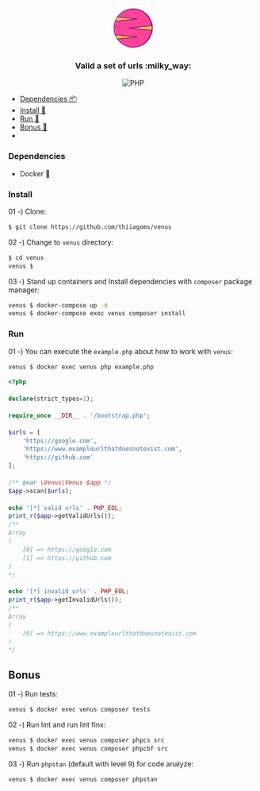 <div align="center">
    <a href="https://github.com/thiiagoms/venus">
        <img src="assets/venus.png" alt="Logo" width="80" height="80">
    </a>
    <h3 align="center">Valid a set of urls :milky_way: </h3>
    <p float="left">
        <img
            src="https://img.shields.io/badge/PHP-777BB4?style=for-the-badge&logo=php&logoColor=white"
            alt="PHP"
        >
    </p>
</div>

- [Dependencies :package:](#dependecies)
- [Install :memo:](#install)
- [Run :runner:](#run)
- [Bonus :medal_sports:](#bonus)
- 
### Dependencies

- Docker :whale:

### Install

01 -) Clone:
```bash
$ git clone https://github.com/thiiagoms/venus
```

02 -) Change to `venus` directory:
```bash
$ cd venus
venus $
```

03 -) Stand up containers and Install dependencies with `composer` package manager:
```bash
venus $ docker-compose up -d
venus $ docker-compose exec venus composer install
```

### Run

01 -) You can execute the `example.php` about how to work with `venus`:

```bash
venus $ docker exec venus php example.php
```

```php
<?php

declare(strict_types=1);

require_once __DIR__ . '/bootstrap.php';

$urls = [
    'https://google.com',
    'https://www.exampleurlthatdoesnotexist.com',
    'https://github.com'
];

/** @var \Venus\Venus $app */
$app->scan($urls);

echo '[*] valid urls' . PHP_EOL;
print_r($app->getValidUrls());
/**
Array
(
    [0] => https://google.com
    [1] => https://github.com
)
*/

echo '[*] invalid urls' . PHP_EOL;
print_r($app->getInvalidUrls());
/**
Array
(
    [0] => https://www.exampleurlthatdoesnotexist.com
)
*/
```

## Bonus

01 -) Run tests:
```bash
venus $ docker exec venus composer tests
```

02 -) Run lint and run lint finx:
```bash
venus $ docker exec venus composer phpcs src
venus $ docker exec venus composer phpcbf src
```

03 -) Run `phpstan` (default with level 9) for code analyze:
```bash
venus $ docker exec venus composer phpstan 
```
